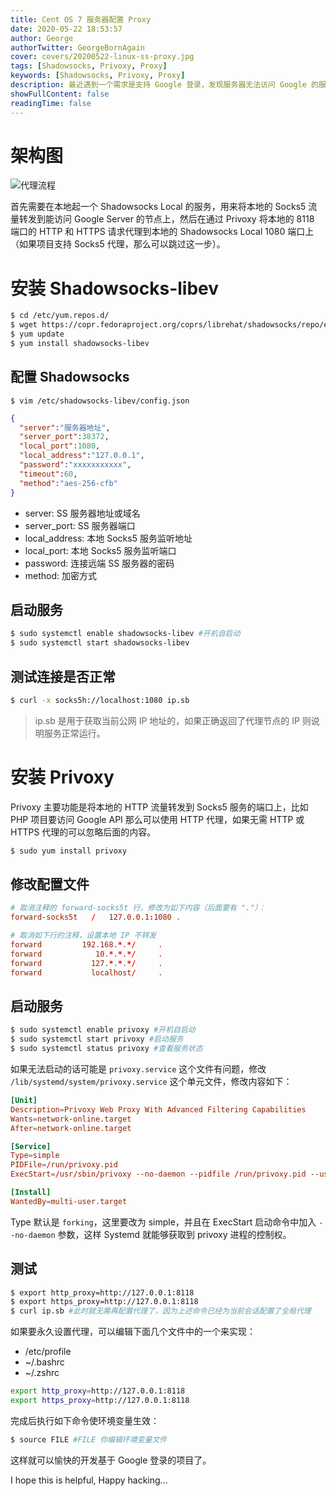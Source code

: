 ```yaml
---
title: Cent OS 7 服务器配置 Proxy
date: 2020-05-22 18:53:57
author: George
authorTwitter: GeorgeBornAgain
cover: covers/20200522-linux-ss-proxy.jpg
tags: [Shadowsocks, Privoxy, Proxy]
keywords: [Shadowsocks, Privoxy, Proxy]
description: 最近遇到一个需求是支持 Google 登录，发现服务器无法访问 Google 的服务器，刚好手里有闲置的 SS 服务器，于是就开始搞起。
showFullContent: false
readingTime: false
---
```


# 架构图

![代理流程](/article/20200522-architecture.png)

首先需要在本地起一个 Shadowsocks Local 的服务，用来将本地的 Socks5 流量转发到能访问 Google Server 的节点上，然后在通过 Privoxy 将本地的 8118 端口的 HTTP 和 HTTPS 请求代理到本地的 Shadowsocks Local 1080 端口上（如果项目支持 Socks5 代理，那么可以跳过这一步）。

# 安装 Shadowsocks-libev

```bash
$ cd /etc/yum.repos.d/
$ wget https://copr.fedoraproject.org/coprs/librehat/shadowsocks/repo/epel-7/librehat-shadowsocks-epel-7.repo
$ yum update
$ yum install shadowsocks-libev
```

## 配置 Shadowsocks

```
$ vim /etc/shadowsocks-libev/config.json
```

```json
{
  "server":"服务器地址",
  "server_port":38372,
  "local_port":1080,
  "local_address":"127.0.0.1",
  "password":"xxxxxxxxxxx",
  "timeout":60,
  "method":"aes-256-cfb"
}
```

* server: SS 服务器地址或域名
* server_port: SS 服务器端口
* local_address: 本地 Socks5 服务监听地址
* local_port: 本地 Socks5 服务监听端口
* password: 连接远端 SS 服务器的密码
* method: 加密方式

## 启动服务

```bash
$ sudo systemctl enable shadowsocks-libev #开机自启动
$ sudo systemctl start shadowsocks-libev
```

## 测试连接是否正常

```bash
$ curl -x socks5h://localhost:1080 ip.sb
```
> ip.sb 是用于获取当前公网 IP 地址的，如果正确返回了代理节点的 IP 则说明服务正常运行。

# 安装 Privoxy

Privoxy 主要功能是将本地的 HTTP 流量转发到 Socks5 服务的端口上，比如 PHP 项目要访问 Google  API 那么可以使用 HTTP 代理，如果无需 HTTP 或 HTTPS 代理的可以忽略后面的内容。


```bash
$ sudo yum install privoxy
```

## 修改配置文件

```conf
# 取消注释的 forward-socks5t 行，修改为如下内容（后面要有 "."）：
forward-socks5t   /   127.0.0.1:1080 .

# 取消如下行的注释，设置本地 IP 不转发
forward         192.168.*.*/     .
forward            10.*.*.*/     .
forward           127.*.*.*/     .
forward           localhost/     .
```

## 启动服务

```bash
$ sudo systemctl enable privoxy #开机自启动
$ sudo systemctl start privoxy #启动服务
$ sudo systemctl status privoxy #查看服务状态
```

如果无法启动的话可能是 `privoxy.service` 这个文件有问题，修改 `/lib/systemd/system/privoxy.service` 这个单元文件，修改内容如下：

```conf
[Unit]
Description=Privoxy Web Proxy With Advanced Filtering Capabilities
Wants=network-online.target
After=network-online.target

[Service]
Type=simple
PIDFile=/run/privoxy.pid
ExecStart=/usr/sbin/privoxy --no-daemon --pidfile /run/privoxy.pid --user privoxy /etc/privoxy/config

[Install]
WantedBy=multi-user.target
```

Type 默认是 `forking`，这里要改为 simple，并且在 ExecStart 启动命令中加入 `--no-daemon` 参数，这样 Systemd 就能够获取到 privoxy 进程的控制权。

## 测试

```bash
$ export http_proxy=http://127.0.0.1:8118
$ export https_proxy=http://127.0.0.1:8118
$ curl ip.sb #此时就无需再配置代理了，因为上述命令已经为当前会话配置了全局代理
```

如果要永久设置代理，可以编辑下面几个文件中的一个来实现：

* /etc/profile
* ~/.bashrc
* ~/.zshrc

```bash
export http_proxy=http://127.0.0.1:8118
export https_proxy=http://127.0.0.1:8118
```

完成后执行如下命令使环境变量生效：

```bash
$ source FILE #FILE 你编辑环境变量文件
```

这样就可以愉快的开发基于 Google 登录的项目了。

I hope this is helpful, Happy hacking...